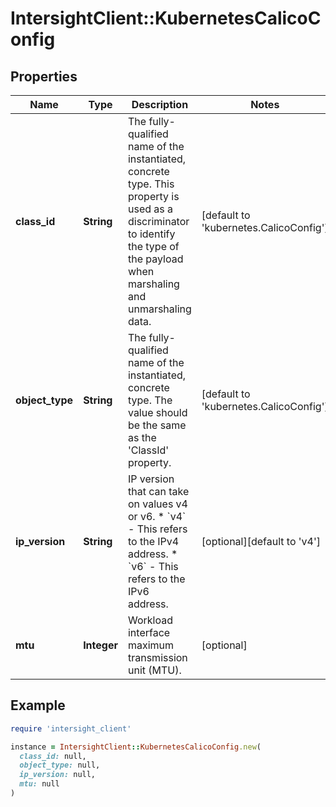 # IntersightClient::KubernetesCalicoConfig

## Properties

| Name | Type | Description | Notes |
| ---- | ---- | ----------- | ----- |
| **class_id** | **String** | The fully-qualified name of the instantiated, concrete type. This property is used as a discriminator to identify the type of the payload when marshaling and unmarshaling data. | [default to &#39;kubernetes.CalicoConfig&#39;] |
| **object_type** | **String** | The fully-qualified name of the instantiated, concrete type. The value should be the same as the &#39;ClassId&#39; property. | [default to &#39;kubernetes.CalicoConfig&#39;] |
| **ip_version** | **String** | IP version that can take on values v4 or v6. * &#x60;v4&#x60; - This refers to the IPv4 address. * &#x60;v6&#x60; - This refers to the IPv6 address. | [optional][default to &#39;v4&#39;] |
| **mtu** | **Integer** | Workload interface maximum transmission unit (MTU). | [optional] |

## Example

```ruby
require 'intersight_client'

instance = IntersightClient::KubernetesCalicoConfig.new(
  class_id: null,
  object_type: null,
  ip_version: null,
  mtu: null
)
```

